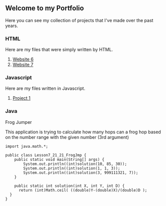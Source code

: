 ## Welcome to my Portfolio

Here you can see my collection of projects that I've made over the past years.

### HTML

Here are my files that were simply written by HTML.

1. [Website 6](https://gittygrubhub85.github.io/my-job-portfolio/HTML/my-website-6/)
2. [Website 7](https://gittygrubhub85.github.io/my-job-portfolio/HTML/my-website-7/)

### Javascript

Here are my files written in Javascript.

1. [Project 1](https://gittygrubhub85.github.io/my-job-portfolio/Javascript/Unnamed-System/)

### Java

Frog Jumper

This application is trying to calculate how many hops can a frog hop based on the number range with the given number (3rd argument)
```
import java.math.*;

public class Lesson7_21_21_FrogJmp {
	public static void main(String[] args) {
		System.out.println((int)solution(10, 85, 30));
		System.out.println((int)solution(1, 1, 3));
		System.out.println((int)solution(3, 999111321, 7));
	}
	
	public static int solution(int X, int Y, int D) {
      return (int)Math.ceil( ((double)Y-(double)X)/(double)D );
  }
}
```
